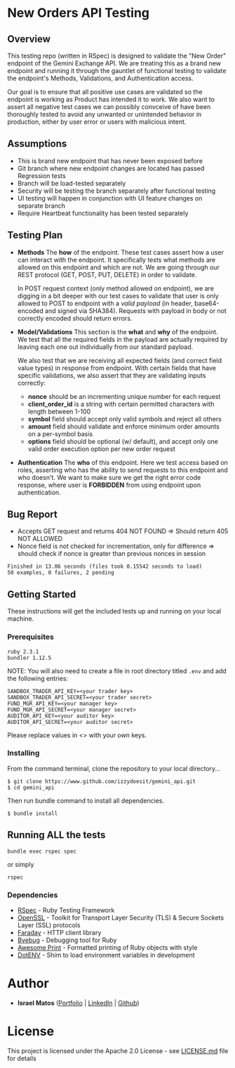 # New Orders API Testing

## Overview

This testing repo (written in RSpec) is designed to validate the "New Order" endpoint of the Gemini Exchange API. We are treating this as a brand new endpoint and running it through the gauntlet of functional testing to validate the endpoint's Methods, Validations, and Authentication access.

Our goal is to ensure that all positive use cases are validated so the endpoint is working as Product has intended it to work. We also want to assert all negative test cases we can possibly convceive of have been thoroughly tested to avoid any unwanted or unintended behavior in production, either by user error or users with malicious intent.

## Assumptions

- This is brand new endpoint that has never been exposed before
- Git branch where new endpoint changes are located has passed Regression tests
- Branch will be load-tested separately
- Security will be testing the branch separately after functional testing
- UI testing will happen in conjunction with UI feature changes on separate branch
- Require Heartbeat functionality has been tested separately

## Testing Plan

- **Methods**
  The __how__ of the endpoint. These test cases assert how a user can interact with the endpoint. It specifically tests what methods are allowed on this endpoint and which are not. We are going through our REST protocol (GET, POST, PUT, DELETE) in order to validate.

  In POST request context (only method allowed on endpoint), we are digging in a bit deeper with our test cases to validate that user is only allowed to POST to endpoint with a _valid payload_ (in header, base64-encoded and signed via SHA384). Requests with payload in body or not correctly encoded should return errors.

- **Model/Validations**
  This section is the __what__ and __why__ of the endpoint. We test that all the required fields in the payload are actually required by leaving each one out individually from our standard payload.

  We also test that we are receiving all expected fields (and correct field value types) in response from endpoint. With certain fields that have specific validations, we also assert that they are validating inputs correctly:
    - **nonce** should be an incrementing unique number for each request
    - **client_order_id** is a string with certain permitted characters with length between 1-100
    - **symbol** field should accept only valid symbols and reject all others
    - **amount** field should validate and enforce minimum order amounts on a per-symbol basis
    - **options** field should be optional (w/ default), and accept only one valid order execution option per new order request

- **Authentication**
  The __who__ of this endpoint. Here we test access based on roles, asserting who has the ability to send requests to this endpoint and who doesn't. We want to make sure we get the right error code response, where user is **FORBIDDEN** from using endpoint upon authentication.

## Bug Report

- Accepts GET request and returns 404 NOT FOUND => Should return 405 NOT ALLOWED
- Nonce field is not checked for incrementation, only for difference => should check if nonce is greater than previous nonces in session

```
Finished in 13.86 seconds (files took 0.15542 seconds to load)
50 examples, 0 failures, 2 pending
```

## Getting Started

These instructions will get the included tests up and running on your local machine.

### Prerequisites

```
ruby 2.3.1
bundler 1.12.5
```
NOTE: You will also need to create a file in root directory titled `.env` and add the following entries:
```
SANDBOX_TRADER_API_KEY=<your trader key>
SANDBOX_TRADER_API_SECRET=<your trader secret>
FUND_MGR_API_KEY=<your manager key>
FUND_MGR_API_SECRET=<your manager secret>
AUDITOR_API_KEY=<your auditor key>
AUDITOR_API_SECRET=<your auditor secret>
```
Please replace values in <> with your own keys.

### Installing
From the command terminal, clone the repository to your local directory...
```
$ git clone https://www.github.com/izzydoesit/gemini_api.git
$ cd gemini_api
```

Then run bundle command to install all dependencies.

```
$ bundle install
```

## Running ALL the tests

```
bundle exec rspec spec
```
or simply
```
rspec
```

### Dependencies

* [RSpec](http://rspec.info) - Ruby Testing Framework
* [OpenSSL](https://www.openssl.org/) - Toolkit for Transport Layer Security (TLS) & Secure Sockets Layer (SSL) protocols
* [Faraday](https://github.com/lostisland/faraday) - HTTP client library
* [Byebug](https://github.com/deivid-rodriguez/byebug) - Debugging tool for Ruby
* [Awesome Print](https://www.github.com/awesome-print/awesome_print) - Formatted printing of Ruby objects with style
* [DotENV](https://github.com/bkeepers/dotenv) - Shim to load environment variables in development

# Author
* **Israel Matos** ([Portfolio](https://www.israeldmatos.com) | [LinkedIn](https://linkedin.com/in/israeldmatos) | [Github](https://github.com/izzydoesit))

# License

This project is licensed under the Apache 2.0 License - see [LICENSE.md](LICENSE.md) file for details
